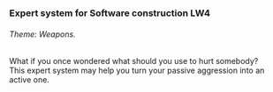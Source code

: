 ### Expert system for Software construction LW4
###### Theme: Weapons.
What if you once wondered what should you use to hurt somebody?  
This expert system may help you turn your passive aggression into an active one.